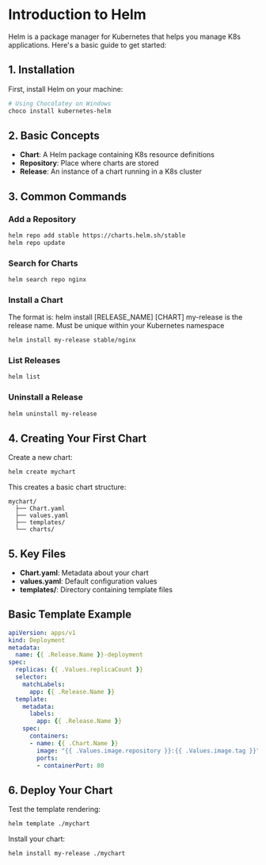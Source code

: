 # Introduction to Helm

Helm is a package manager for Kubernetes that helps you manage K8s applications. Here's a basic guide to get started:

## 1. Installation

First, install Helm on your machine:

````powershell
# Using Chocolatey on Windows
choco install kubernetes-helm
````

## 2. Basic Concepts

- **Chart**: A Helm package containing K8s resource definitions
- **Repository**: Place where charts are stored
- **Release**: An instance of a chart running in a K8s cluster

## 3. Common Commands

### Add a Repository
````bash
helm repo add stable https://charts.helm.sh/stable
helm repo update
````

### Search for Charts
````bash
helm search repo nginx
````

### Install a Chart
The format is: helm install [RELEASE_NAME] [CHART]
my-release is the release name. Must be unique within your Kubernetes namespace
````bash
helm install my-release stable/nginx
````

### List Releases
````bash
helm list
````

### Uninstall a Release
````bash
helm uninstall my-release
````

## 4. Creating Your First Chart

Create a new chart:
````bash
helm create mychart
````

This creates a basic chart structure:
```
mychart/
  ├── Chart.yaml
  ├── values.yaml
  ├── templates/
  └── charts/
```

## 5. Key Files

- **Chart.yaml**: Metadata about your chart
- **values.yaml**: Default configuration values
- **templates/**: Directory containing template files

## Basic Template Example

````yaml
apiVersion: apps/v1
kind: Deployment
metadata:
  name: {{ .Release.Name }}-deployment
spec:
  replicas: {{ .Values.replicaCount }}
  selector:
    matchLabels:
      app: {{ .Release.Name }}
  template:
    metadata:
      labels:
        app: {{ .Release.Name }}
    spec:
      containers:
      - name: {{ .Chart.Name }}
        image: "{{ .Values.image.repository }}:{{ .Values.image.tag }}"
        ports:
        - containerPort: 80
````

## 6. Deploy Your Chart

Test the template rendering:
````bash
helm template ./mychart
````

Install your chart:
````bash
helm install my-release ./mychart
````
